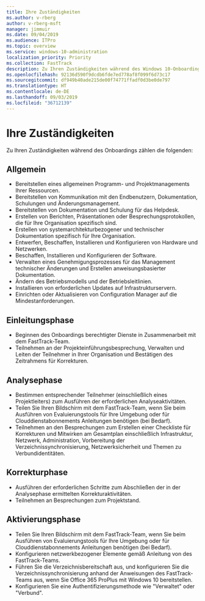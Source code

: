 ```yaml
---
title: Ihre Zuständigkeiten
ms.author: v-rberg
author: v-rberg-msft
manager: jimmuir
ms.date: 09/04/2019
ms.audience: ITPro
ms.topic: overview
ms.service: windows-10-administration
localization_priority: Priority
ms.collection: FastTrack
description: Zu Ihren Zuständigkeiten während des Windows 10-Onboardings zählen die folgenden.
ms.openlocfilehash: 92136d590f9dcdb6fde7ed778af8f099f6d73c17
ms.sourcegitcommit: df949b40ade215de00f74771ffadf0d3be0de797
ms.translationtype: HT
ms.contentlocale: de-DE
ms.lasthandoff: 09/03/2019
ms.locfileid: "36712139"
---
```

# <a name="your-responsibilities"></a>Ihre Zuständigkeiten

Zu Ihren Zuständigkeiten während des Onboardings zählen die folgenden:

## <a name="general"></a>Allgemein

- Bereitstellen eines allgemeinen Programm- und Projektmanagements Ihrer Ressourcen.
- Bereitstellen von Kommunikation mit den Endbenutzern, Dokumentation, Schulungen und Änderungsmanagement.
- Bereitstellen von Dokumentation und Schulung für das Helpdesk.
- Erstellen von Berichten, Präsentationen oder Besprechungsprotokollen, die für Ihre Organisation spezifisch sind.
- Erstellen von systemarchitekturbezogener und technischer Dokumentation spezifisch für Ihre Organisation.
- Entwerfen, Beschaffen, Installieren und Konfigurieren von Hardware und Netzwerken.
- Beschaffen, Installieren und Konfigurieren der Software.
- Verwalten eines Genehmigungsprozesses für das Management technischer Änderungen und Erstellen anweisungsbasierter Dokumentation.
- Ändern des Betriebsmodells und der Betriebsleitlinien.
- Installieren von erforderlichen Updates auf Infrastrukturservern.
- Einrichten oder Aktualisieren von Configuration Manager auf die Mindestanforderungen.

## <a name="initiate-phase"></a>Einleitungsphase

- Beginnen des Onboardings berechtigter Dienste in Zusammenarbeit mit dem FastTrack-Team.
- Teilnehmen an der Projekteinführungsbesprechung, Verwalten und Leiten der Teilnehmer in Ihrer Organisation und Bestätigen des Zeitrahmens für Korrekturen.

## <a name="assess-phase"></a>Analysephase

- Bestimmen entsprechender Teilnehmer (einschließlich eines Projektleiters) zum Ausführen der erforderlichen Analyseaktivitäten.
- Teilen Sie Ihren Bildschirm mit dem FastTrack-Team, wenn Sie beim Ausführen von Evaluierungstools für Ihre Umgebung oder für Clouddienstabonnements Anleitungen benötigen (bei Bedarf).
- Teilnehmen an den Besprechungen zum Erstellen einer Checkliste für Korrekturen und Mitwirken am Gesamtplan einschließlich Infrastruktur, Netzwerk, Administration, Vorbereitung der Verzeichnissynchronisierung, Netzwerksicherheit und Themen zu Verbundidentitäten.

## <a name="remediate-phase"></a>Korrekturphase

- Ausführen der erforderlichen Schritte zum Abschließen der in der Analysephase ermittelten Korrekturaktivitäten.
- Teilnehmen an Besprechungen zum Projektstand.

## <a name="enable-phase"></a>Aktivierungsphase

- Teilen Sie Ihren Bildschirm mit dem FastTrack-Team, wenn Sie beim Ausführen von Evaluierungstools für Ihre Umgebung oder für Clouddienstabonnements Anleitungen benötigen (bei Bedarf).
- Konfigurieren netzwerkbezogener Elemente gemäß Anleitung von des FastTrack-Teams.
- Führen Sie die Verzeichnisbereitschaft aus, und konfigurieren Sie die Verzeichnissynchronisierung anhand der Anweisungen des FastTrack-Teams aus, wenn Sie Office 365 ProPlus mit Windows 10 bereitstellen.
- Konfigurieren Sie eine Authentifizierungsmethode wie "Verwaltet" oder "Verbund".







  

  

 